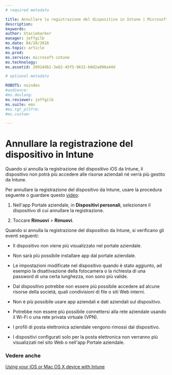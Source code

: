 ```yaml
---
# required metadata

title: Annullare la registrazione del dispositivo in Intune | Microsoft Intune
description:
keywords:
author: Staciebarker
manager: jeffgilb
ms.date: 04/28/2016
ms.topic: article
ms.prod:
ms.service: microsoft-intune
ms.technology:
ms.assetid: 28914db1-3e62-45f5-9632-b0d2a808a44d

# optional metadata

ROBOTS: noindex
#audience:
#ms.devlang:
ms.reviewer: jeffgilb
ms.suite: ems
#ms.tgt_pltfrm:
#ms.custom:

---
```



# Annullare la registrazione del dispositivo in Intune

Quando si annulla la registrazione del dispositivo iOS da Intune, il dispositivo non potrà più accedere alle risorse aziendali né verrà più gestito da Intune.

Per annullare la registrazione del dispositivo da Intune, usare la procedura seguente o guardare questo [video](http://aka.ms/kfz8j1):

1.  Nell'app Portale aziendale, in **Dispositivi personali**, selezionare il dispositivo di cui annullare la registrazione.

2.  Toccare **Rimuovi** &gt; **Rimuovi**.

Quando si annulla la registrazione del dispositivo da Intune, si verificano gli eventi seguenti:

-   Il dispositivo non viene più visualizzato nel portale aziendale.

-   Non sarà più possibile installare app dal portale aziendale.

-   Le impostazioni modificate nel dispositivo quando è stato aggiunto, ad esempio la disattivazione della fotocamera o la richiesta di una password di una certa lunghezza, non sono più valide.

-   Dal dispositivo potrebbe non essere più possibile accedere ad alcune risorse della società, quali condivisioni di file o siti Web interni.

-   Non è più possibile usare app aziendali e dati aziendali sul dispositivo.

-   Potrebbe non essere più possibile connettersi alla rete aziendale usando il Wi-Fi o una rete privata virtuale (VPN).

-   I profili di posta elettronica aziendale vengono rimossi dal dispositivo.

-   I dispositivi configurati solo per la posta elettronica non verranno più visualizzati nel sito Web o nell'app Portale aziendale.

### Vedere anche
[Using your iOS or Mac OS X device with Intune](using-your-ios-or-mac-os-x-device-with-intune.md)

<!--HONumber=May16_HO1-->


